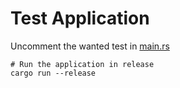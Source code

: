 # Test Application

Uncomment the wanted test in [main.rs](./src/main.rs)

```shell
# Run the application in release
cargo run --release
```
